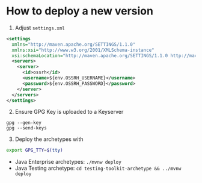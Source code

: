 # How to deploy a new version

1. Adjust `settings.xml`

```xml
<settings
  xmlns="http://maven.apache.org/SETTINGS/1.1.0"
  xmlns:xsi="http://www.w3.org/2001/XMLSchema-instance"
  xsi:schemaLocation="http://maven.apache.org/SETTINGS/1.1.0 http://maven.apache.org/xsd/settings-1.1.0.xsd">
  <servers>
    <server>
      <id>ossrh</id>
      <username>${env.OSSRH_USERNAME}</username>
      <password>${env.OSSRH_PASSWORD}</password>
    </server>
  </servers>
</settings>
```

2. Ensure GPG Key is uploaded to a Keyserver

```
gpg --gen-key
gpg --send-keys
```

3. Deploy the archetypes with

```bash
export GPG_TTY=$(tty)
```

- Java Enterprise archetypes: `./mvnw deploy`
- Java Testing archetype: `cd testing-toolkit-archetype && ../mvnw deploy`
